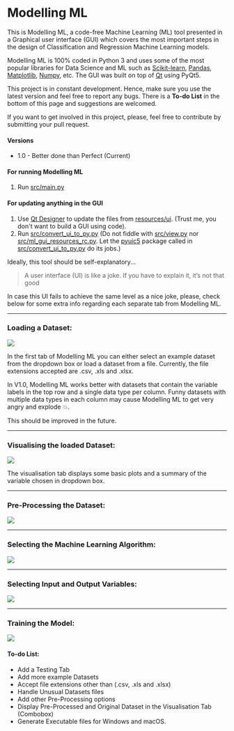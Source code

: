 # Modelling ML
 
 This is Modelling ML, a code-free Machine Learning (ML) tool presented in a Graphical user interface (GUI) 
 which covers the most important steps in the design of Classification and Regression Machine Learning models.
 <!--
 The idea behind this tool came initially from a personal need where I needed to quickly perform some pre-processing, 
 visualisation and training ML models from datasets in .csv and Microsoft Excel (.xls and .xlsx) format.
 -->
 Modelling ML is 100% coded in Python 3 and uses some of the most popular libraries for Data Science and ML such as 
 [Scikit-learn](https://scikit-learn.org/stable/), [Pandas](https://pandas.pydata.org/pandas-docs/stable/index.html#),
 [Matplotlib](https://matplotlib.org/), [Numpy](https://numpy.org/), etc. The GUI was built on top of 
 [Qt](https://www.qt.io/download) using PyQt5. 
 
 
This project is in constant development. Hence, make sure you use the latest version and feel free to report any bugs. 
There is a **To-do List** in the bottom of this page and suggestions are welcomed.

If you want to get involved in this project, please, feel free to contribute by submitting your pull request.
 

#### Versions
* 1.0 - Better done than Perfect (Current)

#### For running Modelling ML
1. Run [src/main.py](https://github.com/matheusft/modelling_ml/tree/master/src/main.py)

#### For updating anything in the GUI 
1. Use [Qt Designer](https://doc.qt.io/qt-5/qtdesigner-manual.html) to update the files from [resources/ui](https://github.com/matheusft/modelling_ml/tree/master/resources/ui). 
(Trust me, you don't want to build a GUI using code).
2. Run [src/convert_ui_to_py.py](https://github.com/matheusft/modelling_ml/tree/master/src/convert_ui_to_py.py) 
(Do not fiddle with [src/view.py](https://github.com/matheusft/modelling_ml/tree/master/src/view.py) nor 
[src/ml_gui_resources_rc.py](https://github.com/matheusft/modelling_ml/tree/master/src/ml_gui_resources_rc.py). Let
the [pyuic5](https://pypi.org/project/pyqt5ac/) package called in [src/convert_ui_to_py.py](https://github.com/matheusft/modelling_ml/tree/master/src/convert_ui_to_py.py)
 do its jobs.)

Ideally, this tool should be self-explanatory...

> A user interface (UI) is like a joke. If you have to explain it, it’s not that good

In case this UI fails to achieve the same level as a nice joke, please, check below for some extra info regarding each 
separate tab from Modelling ML.

___

### Loading a Dataset:

<img src="https://github.com/matheusft/modelling_ml/blob/master/readme_page/Loading.gif?raw=true"/>


In the first tab of Modelling ML you can either select an example dataset from the dropdown box or load a dataset
from a file. Currently, the file extensions accepted are .csv, .xls and .xlsx.

In V1.0, Modelling ML works better with datasets that contain the variable labels in the top row and a single data type 
per column. Funny datasets with multiple data types in each column may cause Modelling ML to get very angry and explode 
&#128165;. 

This should be improved in the future.

___

### Visualising the loaded Dataset:

<img src="https://github.com/matheusft/modelling_ml/blob/master/readme_page/Visualising.gif?raw=true"/>

The visualisation tab displays some basic plots and a summary of the variable chosen in dropdown box.

___

### Pre-Processing the Dataset:
<img src="https://github.com/matheusft/modelling_ml/blob/master/readme_page/Pre_processing.gif?raw=true"/>

___

### Selecting the Machine Learning Algorithm:
<img src="https://github.com/matheusft/modelling_ml/blob/master/readme_page/Model_Sel.gif?raw=true"/>

___

### Selecting Input and Output Variables:
<img src="https://github.com/matheusft/modelling_ml/blob/master/readme_page/Input_Output.gif?raw=true"/>

___

### Training the Model:
<img src="https://github.com/matheusft/modelling_ml/blob/master/readme_page/Training.gif?raw=true"/>

#### To-do List:
* Add a Testing Tab
* Add more example Datasets
* Accept file extensions other than (.csv, .xls and .xlsx)
* Handle Unusual Datasets files
* Add other Pre-Processing options
* Display Pre-Processed and Original Dataset in the Visualisation Tab (Combobox)
* Generate Executable files for Windows and macOS.


